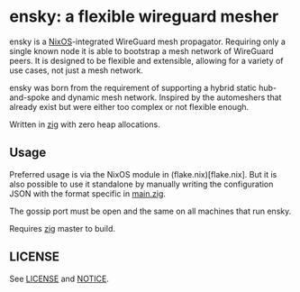 # ensky: a flexible wireguard mesher

ensky is a [NixOS](https://nixos.org/)-integrated WireGuard mesh propagator. Requiring only a single known node it is able to bootstrap a mesh network of WireGuard peers. It is designed to be flexible and extensible, allowing for a variety of use cases, not just a mesh network.

ensky was born from the requirement of supporting a hybrid static hub-and-spoke and dynamic mesh network. Inspired by the automeshers that already exist but were either too complex or not flexible enough.

Written in [zig](https://ziglang.org) with zero heap allocations.

## Usage

Preferred usage is via the NixOS module in (flake.nix)[flake.nix]. But it is also possible to use it standalone by manually writing the configuration JSON with the format specific in [main.zig](src/main.zig).

The gossip port must be open and the same on all machines that run ensky.

Requires [zig](https://ziglang.org) master to build.

## LICENSE

See [LICENSE](LICENSE) and [NOTICE](NOTICE).
